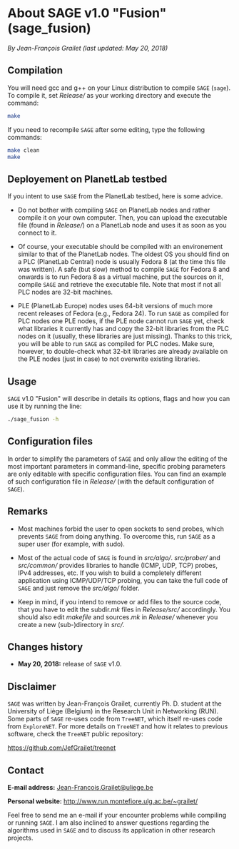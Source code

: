# About SAGE v1.0 "Fusion" (sage_fusion)

*By Jean-François Grailet (last updated: May 20, 2018)*

## Compilation

You will need gcc and g++ on your Linux distribution to compile `SAGE` (`sage`). To compile it, set *Release/* as your working directory and execute the command:

```sh
make
```

If you need to recompile `SAGE` after some editing, type the following commands:

```sh
make clean
make
```

## Deployement on PlanetLab testbed

If you intent to use `SAGE` from the PlanetLab testbed, here is some advice.

* Do not bother with compiling `SAGE` on PlanetLab nodes and rather compile it on your own computer. Then, you can upload the executable file (found in *Release/*) on a PlanetLab node and uses it as soon as you connect to it.

* Of course, your executable should be compiled with an environement similar to that of the PlanetLab nodes. The oldest OS you should find on a PLC (PlanetLab Central) node is usually Fedora 8 (at the time this file was written). A safe (but slow) method to compile `SAGE` for Fedora 8 and onwards is to run Fedora 8 as a virtual machine, put the sources on it, compile `SAGE` and retrieve the executable file. Note that most if not all PLC nodes are 32-bit machines.

* PLE (PlanetLab Europe) nodes uses 64-bit versions of much more recent releases of Fedora (e.g., Fedora 24). To run `SAGE` as compiled for PLC nodes one PLE nodes, if the PLE node cannot run `SAGE` yet, check what libraries it currently has and copy the 32-bit libraries from the PLC nodes on it (usually, these libraries are just missing). Thanks to this trick, you will be able to run `SAGE` as compiled for PLC nodes. Make sure, however, to double-check what 32-bit libraries are already available on the PLE nodes (just in case) to not overwrite existing libraries.

## Usage

`SAGE` v1.0 "Fusion" will describe in details its options, flags and how you can use it by running the line:

```sh
./sage_fusion -h
```

## Configuration files

In order to simplify the parameters of `SAGE` and only allow the editing of the most important parameters in command-line, specific probing parameters are only editable with specific configuration files. You can find an example of such configuration file in *Release/* (with the default configuration of `SAGE`).

## Remarks

* Most machines forbid the user to open sockets to send probes, which prevents `SAGE` from doing anything. To overcome this, run `SAGE` as a super user (for example, with sudo).

* Most of the actual code of `SAGE` is found in *src/algo/*. *src/prober/* and *src/common/* provides libraries to handle (ICMP, UDP, TCP) probes, IPv4 addresses, etc. If you wish to build a completely different application using ICMP/UDP/TCP probing, you can take the full code of ``SAGE`` and just remove the *src/algo/* folder.

* Keep in mind, if you intend to remove or add files to the source code, that you have to edit the subdir.*mk* files in *Release/src/* accordingly. You should also edit *makefile* and sources.*mk* in *Release/* whenever you create a new (sub-)directory in *src/*.

## Changes history

* **May 20, 2018:** release of `SAGE` v1.0.

## Disclaimer

`SAGE` was written by Jean-François Grailet, currently Ph. D. student at the University of Liège (Belgium) in the Research Unit in Networking (RUN). Some parts of `SAGE` re-uses code from `TreeNET`, which itself re-uses code from `ExploreNET`. For more details on `TreeNET` and how it relates to previous software, check the `TreeNET` public repository:

https://github.com/JefGrailet/treenet

## Contact

**E-mail address:** Jean-Francois.Grailet@uliege.be

**Personal website:** http://www.run.montefiore.ulg.ac.be/~grailet/

Feel free to send me an e-mail if your encounter problems while compiling or running `SAGE`. I am also inclined to answer questions regarding the algorithms used in `SAGE` and to discuss its application in other research projects.
